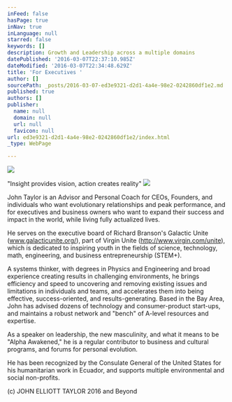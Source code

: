 ```yaml
---
inFeed: false
hasPage: true
inNav: true
inLanguage: null
starred: false
keywords: []
description: Growth and Leadership across a multiple domains
datePublished: '2016-03-07T22:37:10.985Z'
dateModified: '2016-03-07T22:34:48.629Z'
title: 'For Executives '
author: []
sourcePath: _posts/2016-03-07-ed3e9321-d2d1-4a4e-98e2-0242860df1e2.md
published: true
authors: []
publisher:
  name: null
  domain: null
  url: null
  favicon: null
url: ed3e9321-d2d1-4a4e-98e2-0242860df1e2/index.html
_type: WebPage

---
```

![](https://the-grid-user-content.s3-us-west-2.amazonaws.com/67a5bd26-45e7-461d-9a8f-b356031fbbf3.jpg)

"Insight provides vision, action creates reality"
![](https://s3-us-west-2.amazonaws.com/the-grid-img/p/e6ccec0e96562643e91454047e6ddb5580a242b1.jpg)

John Taylor is an Advisor and Personal Coach for CEOs, Founders, and individuals who want evolutionary relationships and peak performance, and for executives and business owners who want to expand their success and impact in the world, while living fully actualized lives.

He serves on the executive board of Richard Branson's Galactic Unite (www.galacticunite.org/), part of Virgin Unite (http://www.virgin.com/unite), which is dedicated to inspiring youth in the fields of science, technology, math, engineering, and business entrepreneurship (STEM+).

A systems thinker, with degrees in Physics and Engineering and broad experience creating results in challenging environments, he brings efficiency and speed to uncovering and removing existing issues and limitations in individuals and teams, and accelerates them into being effective, success-oriented, and results-generating. Based in the Bay Area, John has advised dozens of technology and consumer-product start-ups, and maintains a robust network and "bench" of A-level resources and expertise.

As a speaker on leadership, the new masculinity, and what it means to be "Alpha Awakened," he is a regular contributor to business and cultural programs, and forums for personal evolution.

He has been recognized by the Consulate General of the United States for his humanitarian work in Ecuador, and supports multiple environmental and social non-profits.

(c) JOHN ELLIOTT TAYLOR 2016 and Beyond